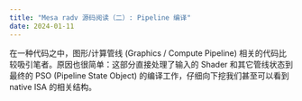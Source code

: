 ```yaml
---
title: "Mesa radv 源码阅读（二）: Pipeline 编译"
date: 2024-01-11
---
```


在一种代码之中，图形/计算管线 (Graphics / Compute Pipeline) 相关的代码比较吸引笔者。原因也很简单：这部分直接处理了输入的 Shader 和其它管线状态到最终的 PSO (Pipeline State Object) 的编译工作，仔细向下挖我们甚至可以看到 native ISA 的相关结构。

